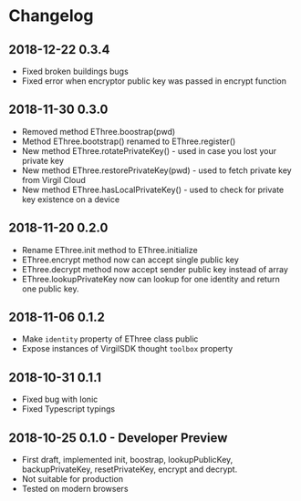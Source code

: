 # Changelog

## 2018-12-22 0.3.4

* Fixed broken buildings bugs
* Fixed error when encryptor public key was passed in encrypt function

## 2018-11-30 0.3.0

* Removed method EThree.boostrap(pwd)
* Method EThree.bootstrap() renamed to EThree.register()
* New method EThree.rotatePrivateKey() - used in case you lost your private key
* New method EThree.restorePrivateKey(pwd) - used to fetch private key from Virgil Cloud
* New method EThree.hasLocalPrivateKey() - used to check for private key existence on a device

## 2018-11-20 0.2.0

* Rename EThree.init method to EThree.initialize
* EThree.encrypt method now can accept single public key
* EThree.decrypt method now accept sender public key instead of array
* ЕThree.lookupPrivateKey now can lookup for one identity and return one public key.

## 2018-11-06 0.1.2

* Make `identity` property of EThree class public
* Expose instances of VirgilSDK thought `toolbox` property

## 2018-10-31 0.1.1

* Fixed bug with Ionic
* Fixed Typescript typings


## 2018-10-25 0.1.0 - Developer Preview

* First draft, implemented init, boostrap, lookupPublicKey, backupPrivateKey, resetPrivateKey, encrypt and decrypt.
* Not suitable for production
* Tested on modern browsers
